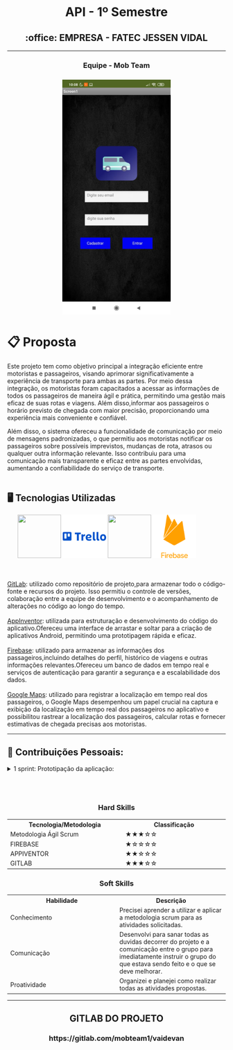<h1 align="center"> API -  1º Semestre</h1>
<h2 align="center">:office: EMPRESA - FATEC JESSEN VIDAL</h2>


----------------------------------------------------------------------------------------------------------------------------------------------------------------------------------
<h3 align="center"> 
 Equipe - Mob Team
<h3 align="center"> 
 
![logo_projeto](https://github.com/CarlosSouza87/Portfolio-Fatec/blob/main/img/Vaidevan.png)

# :clipboard: Proposta
Este projeto tem como objetivo principal a integração eficiente entre motoristas e passageiros, visando aprimorar significativamente a experiência de transporte para ambas as partes. Por meio dessa integração, os motoristas foram capacitados a acessar as informações de todos os passageiros de maneira ágil e prática, permitindo uma gestão mais eficaz de suas rotas e viagens. Além disso,informar aos passageiros o horário previsto de chegada com maior precisão, proporcionando uma experiência mais conveniente e confiável.

Além disso, o sistema ofereceu a funcionalidade de comunicação por meio de mensagens padronizadas, o que permitiu aos motoristas notificar os passageiros sobre possíveis imprevistos, mudanças de rota, atrasos ou qualquer outra informação relevante. Isso contribuiu para uma comunicação mais transparente e eficaz entre as partes envolvidas, aumentando a confiabilidade do serviço de transporte.
<br></br>
## :desktop_computer: Tecnologias Utilizadas
<ul>
<img src="https://cdn4.iconfinder.com/data/icons/socialcones/508/Gitlab-512.png" width="100"    height="100" />	
<img src="https://raw.githubusercontent.com/devicons/devicon/1119b9f84c0290e0f0b38982099a2bd027a48bf1/icons/trello/trello-plain-wordmark.svg" width="100" height="100" />
<img src="https://upload.wikimedia.org/wikipedia/commons/7/79/MIT_App_Inventor_Logo.svg" width="100" height="100" />
<img src="https://raw.githubusercontent.com/devicons/devicon/1119b9f84c0290e0f0b38982099a2bd027a48bf1/icons/firebase/firebase-plain-wordmark.svg" width="100" height="100" />
</ul>
 <br></br>
<a href="https://gitlab.com">GitLab</a>: utilizado como repositório de projeto,para armazenar todo o código-fonte e recursos do projeto. Isso permitiu o controle de versões, colaboração entre a equipe de desenvolvimento e o acompanhamento de alterações no código ao longo do tempo.
 <br></br>
 <a href="https://appinventor.mit.edu">AppInventor</a>: utilizada para estruturação e desenvolvimento do código do aplicativo.Ofereceu uma interface de arrastar e soltar para a criação de aplicativos Android, permitindo uma prototipagem rápida e eficaz.
 <br></br>
 <a href="https://firebase.google.com">Firebase</a>: utilizado para armazenar as informações dos passageiros,incluindo detalhes do perfil, histórico de viagens e outras informações relevantes.Ofereceu um banco de dados em tempo real e serviços de autenticação para garantir a segurança e a escalabilidade dos dados.
<br></br>
<a href="https://www.google.com/maps">Google Maps</a>: utilizado para registrar a localização em tempo real dos passageiros, o Google Maps desempenhou um papel crucial na captura e exibição da localização em tempo real dos passageiros no aplicativo e possibilitou rastrear a localização dos passageiros, calcular rotas e fornecer estimativas de chegada precisas aos motoristas.


-------------------------------------------------------------------------------------------------------------------------------------------------------------

 ## :dart: Contribuições Pessoais: 

<details>
<summary> 1 sprint: Prototipação da aplicação: </summary>
 
- Auxilio na prototipagem de algumas telas da nosso aplicativo (vai deVan), utilizei o editor grafico Figma.

2° Sprint: Criação das Telas no App Inventor:
- Desenvolvi as telas de cadastro (de usuario, e passageiro), Tela de login (usuario e passageiro) e Todas baseadas no prototipo (feito na primeira sprint);

3° Sprint: Integração das telas com o Banco de Dado Firebase:
- Integração da telas com o Banco de Dado Firebase, sendo possivel guardar os dados do motorista, e sua lista de passageiro, para assim melhor gerenciar;

4° Sprint: Video ilustrativo do funcionamento do aplicativo:
- Realizei os videos ilustrativos da aplicação em funcionamento com explicação para a compreensão melhor de todos e com a aplicação finalizada.
</details>

<br></br>

<h3 align="center"> Hard Skills </h3>
  <table align="center">
    <tr>
      <th width="300px">Tecnologia/Metodologia</th>
      <th width="300px">Classificação</th>
    </tr>
    <tr>
      <td>Metodologia Ágil Scrum</td>
      <td>★★★☆☆</td>
    </tr>
    <tr>
      <td>FIREBASE</td>
      <td>★☆☆☆☆</td>
    </tr>	
    <tr>
      <td>APPIVENTOR</td>
      <td>★★☆☆☆</td>
    </tr>
    <tr>
      <td>GITLAB</td>
      <td>★★★☆☆</td>
    </tr>
  </table>

 <h3 align="center">Soft Skills</h3>
  <table align="center">
    <tr>
      <th width="300px">Habilidade</th>
      <th width="300px">Descrição</th>
    </tr>
    <tr>
    <tr>
      <td>Conhecimento</td>
      <td>Precisei aprender a utilizar e aplicar a metodologia scrum para as atividades solicitadas.</td>
    </tr>
    <tr>
      <td>Comunicação</td>
      <td>Desenvolvi para sanar todas as duvidas decorrer do projeto e a comunicação entre o grupo para imediatamente instruir o grupo do que estava sendo feito e o que se deve melhorar.</td>
    </tr>
    <tr>
      <td>Proatividade</td>
      <td> Organizei e planejei como realizar todas as atividades propostas.</td>
    </tr>
  </table>
   
----------------------------------------------------------------------------------------------------------------------------------------------------------------------------------

<h2 align="center"> GITLAB DO PROJETO</h2>
 <h3 align="center">https://gitlab.com/mobteam1/vaidevan</h3>

